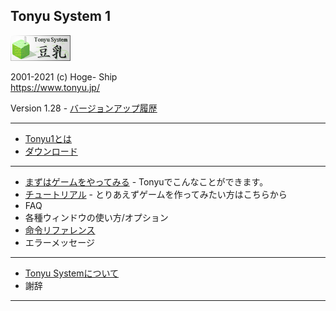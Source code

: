 ## Tonyu System 1

![banner.png](./img/banner.png)

2001-2021 (c) Hoge- Ship  
https://www.tonyu.jp/  

Version 1.28 - [バージョンアップ履歴](./dl-history.html)

***
- [Tonyu1とは](./about.html)
- [ダウンロード](./download.html)
***
- [まずはゲームをやってみる](./get-started.html) - Tonyuでこんなことができます。
- [チュートリアル](./tutorial.html) - とりあえずゲームを作ってみたい方はこちらから
- FAQ
- 各種ウィンドウの使い方/オプション
- [命令リファレンス](./reference.html)
- エラーメッセージ
***
- [Tonyu Systemについて](./about2.html)
- 謝辞
***
